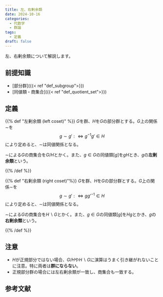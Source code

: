 ```yaml
---
title: 左、右剰余類
date: 2024-10-16
categories:
  - 代数学
  - 群論
tags:
  - 定義
draft: false
---
```


左、右剰余類について解説します。

<!--more-->

## 前提知識

- [部分群]({{< ref "def_subgroup">}})
- [同値類・商集合]({{< ref "def_quotient_set">}})

## 定義

{{% def "左剰余類 (left coset)" %}}
$G$を群、$H$を$G$の部分群とする。$G$上の関係$\sim$を
$$g \sim g' :\iff g^{-1}g' \in H$$
により定めると、$\sim$は同値関係となる。

$\sim$による$G$の商集合を$G/H$とかく。また、$g\in G$の同値類$[g]$を$gH$とき、$g$の**左剰余類**という。

{{% /def %}}

{{% def "右剰余類 (right coset)"%}}
$G$を群、$H$を$G$の部分群とする。$G$上の関係$\sim$を
$$g \sim g' :\iff gg'^{-1} \in H$$
により定めると、$\sim$は同値関係となる。

$\sim$による$G$の商集合を$H\backslash G$とかく。また、$g\in G$の同値類$[g]$を$Hg$とかき、$g$の**右剰余類**という。

{{% /def %}}

## 注意

- $H$が正規部分ではない場合、$G/H$や$H \backslash G$に演算はうまく引き継がれないことに注意。特に両者は**群にならない**。
- 正規部分群の場合には左右剰余類が一致し、商集合も一致する。

## 参考文献
